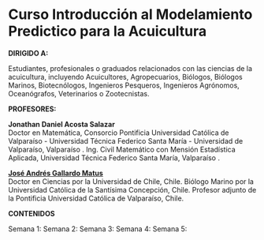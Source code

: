 # Curso Introducción al Modelamiento Predictico para la Acuicultura

**DIRIGIDO A:**

Estudiantes, profesionales o graduados relacionados con las ciencias de la acuicultura, incluyendo Acuicultores, Agropecuarios, Biólogos, Biólogos Marinos, Biotecnólogos, Ingenieros Pesqueros, Ingenieros Agrónomos, Oceanógrafos, Veterinarios o Zootecnistas.

**PROFESORES:**  

**Jonathan Daniel Acosta Salazar**  
Doctor en Matemática, Consorcio Pontificia Universidad Católica de Valparaíso - Universidad
Técnica Federico Santa María - Universidad de Valparaíso, Valparaíso .
Ing. Civil Matemático con Mensión Estadística Aplicada, Universidad Técnica Federico
Santa María, Valparaíso .

[**José Andrés Gallardo Matus**](https://github.com/DrJoseGallardo)  
Doctor en Ciencias por la Universidad de Chile, Chile.
Biólogo Marino por la Universidad Católica de la Santísima Concepción, Chile.
Profesor adjunto de la Pontificia Universidad Católica de Valparaíso, Chile.

**CONTENIDOS**

Semana 1: 
Semana 2:
Semana 3:
Semana 4:
Semana 5: 
